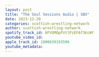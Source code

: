 ```yaml
---
layout: post
title: "The Soul Sessions Audio | SBX"
date: 2023-12-20
categories: scottish-wrestling-network
author: scottish-wrestling-network
spotify_track_id: 6FVUMOpFVtlPzEFAf3KcWY
youtube_video_id: 
apple_track_id: 1000639193596
youtube_metadata: 
---
```

